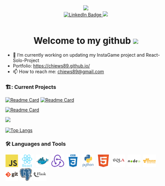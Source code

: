 <div id="header" align="center">
  <img src="https://camo.githubusercontent.com/c1dcb74cc1c1835b1d716f5051499a2814c683c806b15f04b0eba492863703e9/68747470733a2f2f63646e2e6472696262626c652e636f6d2f75736572732f3733303730332f73637265656e73686f74732f363538313234332f6176656e746f2e676966" width="200"/>
</div>
<div id="badges" align='center'>
  <a href="https://www.linkedin.com/in/chiew-saetern-7a255b95/">
    <img src="https://img.shields.io/badge/LinkedIn-blue?style=for-the-badge&logo=linkedin&logoColor=white" alt="LinkedIn Badge"/>
  </a>
   <a href="https://angel.co/u/chiew-saetern">
   <img src=https://img.shields.io/badge/AngelList-%23D4D4D4.svg?style=for-the-badge&logo=AngelList&logoColor=black>
 </img>
 </a>
</div>
<div id='view-count' align='center'>
<img src="https://komarev.com/ghpvc/?username=chiews89&style=flat-square&color=blue" alt=""/>
</div>


<h1 align='center'>
  Welcome to my github
  <img src="https://media.giphy.com/media/hvRJCLFzcasrR4ia7z/giphy.gif" width="30px"/>
</h1>


* 🔭 I’m currently working on updating my InstaGame project and React-Solo-Project
* Portfolio:  https://chiews89.github.io/
* 📫 How to reach me: chiews89@gmail.com

### 🏗️: Current Projects

[![Readme Card](https://github-readme-stats.vercel.app/api/pin/?username=chiews89&repo=instagame&theme=github_dark&hide_border=true)](https://github.com/chiews89/instagame) [![Readme Card](https://github-readme-stats.vercel.app/api/pin/?username=miajoubert&repo=petsy&theme=github_dark&hide_border=true)](https://github.com/miajoubert/petsy)

[![Readme Card](https://github-readme-stats.vercel.app/api/pin/?username=chiews89&repo=React-Solo-Project&theme=github_dark&hide_border=true)](https://github.com/chiews89/React-Solo-Project)

<img  src="https://github-readme-stats.vercel.app/api?username=chiews89&show_icons=true&hide_border=true&&count_private=true&include_all_commits=true&theme=github_dark" /> 

[![Top Langs](https://github-readme-stats.vercel.app/api/top-langs/?username=chiews89&layout=compact&theme=github_dark&hide_border=true)](https://github.com/anuraghazra/github-readme-stats)

### :hammer_and_wrench: Languages and Tools 

<div>
  <img src="https://github.com/devicons/devicon/blob/master/icons/javascript/javascript-original.svg" title="Javascript" alt="Javascript" width="40" height="40"/>&nbsp;
  <img src="https://github.com/devicons/devicon/blob/master/icons/react/react-original-wordmark.svg" title="React" alt="React" width="40" height="40"/>&nbsp;
  <img src="https://github.com/devicons/devicon/blob/master/icons/docker/docker-original.svg" title="Docker" alt="Docker" width="40" height="40"/>&nbsp;
  <img src="https://github.com/devicons/devicon/blob/master/icons/redux/redux-original.svg" title="Redux" alt="Redux " width="40" height="40"/>&nbsp;
  <img src="https://github.com/devicons/devicon/blob/master/icons/css3/css3-plain-wordmark.svg"  title="CSS3" alt="CSS" width="40" height="40"/>&nbsp;
  <img src="https://github.com/devicons/devicon/blob/master/icons/python/python-original-wordmark.svg"  title="Python" alt="Python" width="40" height="40"/>&nbsp;
  <img src="https://github.com/devicons/devicon/blob/master/icons/html5/html5-original.svg" title="HTML5" alt="HTML" width="40" height="40"/>&nbsp;
  <img src="https://github.com/devicons/devicon/blob/master/icons/sqlalchemy/sqlalchemy-original.svg" title="SQLAlchemy"  alt="SQLAlchemy" width="40" height="40"/>&nbsp;
  <img src="https://github.com/devicons/devicon/blob/master/icons/nodejs/nodejs-original-wordmark.svg" title="NodeJS" alt="NodeJS" width="40" height="40"/>&nbsp;
  <img src="https://github.com/devicons/devicon/blob/master/icons/amazonwebservices/amazonwebservices-plain-wordmark.svg" title="AWS" alt="AWS" width="40" height="40"/>&nbsp;
  <img src="https://github.com/devicons/devicon/blob/master/icons/git/git-original-wordmark.svg" title="Git" **alt="Git" width="40" height="40"/>
  <img src="https://github.com/devicons/devicon/blob/master/icons/postgresql/postgresql-original.svg" title="PostgreSQL" **alt="PostgreSQL" width="40" height="40"/>
  <img src="https://github.com/devicons/devicon/blob/master/icons/flask/flask-original-wordmark.svg" title="Flask" **alt="Flask" width="40" height="40"/>
</div>
